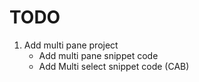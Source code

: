 # TODO
1. Add multi pane project 
    * Add multi pane snippet code
    * Add Multi select snippet code (CAB)

